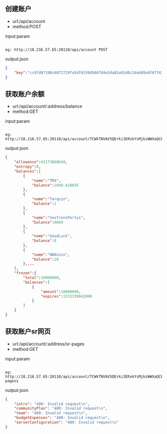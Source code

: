 ## 创建账户
- url:/api/account
- method:POST

input:param
```param

eg: http://18.216.57.65:20110/api/account POST

```
output:json
```json
{
    "key":"cc9fd97198c6072729fa5df0159d5607d4e3da03a92d0c24eb89a9f07f43539d", "address":"TCWkTNVAV5QErki3ERxkYsMjkzWWXaQCB6"
}
```


## 获取账户余额
- url:/api/account/:address/balance
- method:GET

input:param
```param

eg: http://18.216.57.65:20110/api/account/TCWkTNVAV5QErki3ERxkYsMjkzWWXaQCB6/balance

```
output:json
```json
{
    "allowance":43173868649,
    "entropy":0,
    "balances":[
        {
            "name":"TRX",
            "balance":1660.428855
        },
        {
            "name":"Tarquin",
            "balance":1
        },
        {
            "name":"SexTronsPartys",
            "balance":6669
        },
        {
            "name":"GoodLuck",
            "balance":8
        },
        {
            "name":"NBACoin",
            "balance":10
        },...
    ],
    "frozen":{
        "total":10000000,
        "balances":[
            {
                "amount":10000000,
                "expires":1533339042000
            }
        ]
    }
}
```

## 获取账户sr网页
- url:/api/account/:address/sr-pages
- method:GET

input:param
```param

eg: http://18.216.57.65:20110/api/account/TCWkTNVAV5QErki3ERxkYsMjkzWWXaQCB6/sr-pagess

```
output:json
```json
{
    "intro": "400: Invalid request\n",
    "communityPlan": "400: Invalid request\n",
    "team": "400: Invalid request\n",
    "budgetExpenses": "400: Invalid request\n",
    "serverConfiguration": "400: Invalid request\n"
}
```
